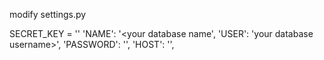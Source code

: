 modify settings.py 

SECRET_KEY = '<your secret key>'
'NAME': '<your database name',
'USER': 'your database username>',
'PASSWORD': '<Your database password>',
'HOST': '<database hostadress>',
